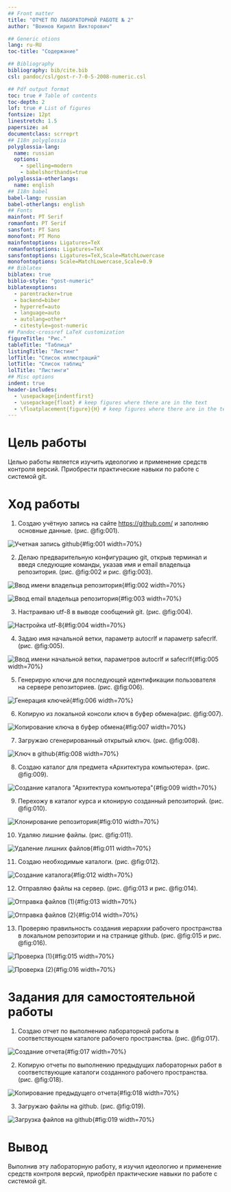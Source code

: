 ```yaml
---
## Front matter
title: "ОТЧЕТ ПО ЛАБОРАТОРНОЙ РАБОТЕ № 2"
author: "Воинов Кирилл Викторович"

## Generic otions
lang: ru-RU
toc-title: "Содержание"

## Bibliography
bibliography: bib/cite.bib
csl: pandoc/csl/gost-r-7-0-5-2008-numeric.csl

## Pdf output format
toc: true # Table of contents
toc-depth: 2
lof: true # List of figures
fontsize: 12pt
linestretch: 1.5
papersize: a4
documentclass: scrreprt
## I18n polyglossia
polyglossia-lang:
  name: russian
  options:
	- spelling=modern
	- babelshorthands=true
polyglossia-otherlangs:
  name: english
## I18n babel
babel-lang: russian
babel-otherlangs: english
## Fonts
mainfont: PT Serif
romanfont: PT Serif
sansfont: PT Sans
monofont: PT Mono
mainfontoptions: Ligatures=TeX
romanfontoptions: Ligatures=TeX
sansfontoptions: Ligatures=TeX,Scale=MatchLowercase
monofontoptions: Scale=MatchLowercase,Scale=0.9
## Biblatex
biblatex: true
biblio-style: "gost-numeric"
biblatexoptions:
  - parentracker=true
  - backend=biber
  - hyperref=auto
  - language=auto
  - autolang=other*
  - citestyle=gost-numeric
## Pandoc-crossref LaTeX customization
figureTitle: "Рис."
tableTitle: "Таблица"
listingTitle: "Листинг"
lofTitle: "Список иллюстраций"
lotTitle: "Список таблиц"
lolTitle: "Листинги"
## Misc options
indent: true
header-includes:
  - \usepackage{indentfirst}
  - \usepackage{float} # keep figures where there are in the text
  - \floatplacement{figure}{H} # keep figures where there are in the text
---
```


# Цель работы

Целью работы является изучить идеологию и применение средств контроля версий. Приобрести
практические навыки по работе с системой git.


# Ход работы

1. Создаю учётную запись на сайте https://github.com/ и заполняю основные данные. (рис. @fig:001).

![Учетная запись github](image/1.png){#fig:001 width=70%}

2. Делаю предварительную конфигурацию git, открыв терминал и введя следующие команды, указав
имя и email владельца репозитория. (рис. @fig:002 и рис. @fig:003).

![Ввод имени владельца репозитория](image/2.png){#fig:002 width=70%}

![Ввод email владельца репозитория](image/3.png){#fig:003 width=70%}

3. Настраиваю utf-8 в выводе сообщений git. (рис. @fig:004).

![Настройка utf-8](image/4.png){#fig:004 width=70%}

4. Задаю имя начальной ветки, параметр autocrlf и параметр safecrlf. (рис. @fig:005).

![Ввод имени начальной ветки, параметров autocrlf и safecrlf](image/5.png){#fig:005 width=70%}

5. Генерирую ключи для последующей идентификации пользователя на сервере репозиториев. (рис. @fig:006).

![Генерация ключей](image/6.png){#fig:006 width=70%}

6. Копирую из локальной консоли ключ в буфер обмена(рис. @fig:007).

![Копирование ключа в буфер обмена](image/7.png){#fig:007 width=70%}

7. Загружаю сгенерированный открытый ключ. (рис. @fig:008).

![Ключ в github](image/8.png){#fig:008 width=70%}

8. Создаю каталог для предмета «Архитектура компьютера». (рис. @fig:009).

![Создание каталога "Архитектура компьютера"](image/9.png){#fig:009 width=70%}

9. Перехожу в каталог курса и клонирую созданный репозиторий. (рис. @fig:010).

![Клонирование репозитория](image/10.png){#fig:010 width=70%}

10. Удаляю лишние файлы. (рис. @fig:011).

![Удаление лишних файлов](image/11.png){#fig:011 width=70%}

11. Создаю необходимые каталоги. (рис. @fig:012).

![Создание каталога](image/12.png){#fig:012 width=70%}

12. Отправляю файлы на сервер. (рис. @fig:013 и рис. @fig:014).

![Отправка файлов (1)](image/13.png){#fig:013 width=70%}

![Отправка файлов (2)](image/14.png){#fig:014 width=70%}

13. Проверяю правильность создания иерархии рабочего пространства в локальном репозитории и
на странице github. (рис. @fig:015 и рис. @fig:016).

![Проверка (1)](image/15.png){#fig:015 width=70%}

![Проверка (2)](image/16.png){#fig:016 width=70%}

# Задания для самостоятельной работы

1. Создаю отчет по выполнению лабораторной работы в соответствующем каталоге
рабочего пространства. (рис. @fig:017).

![Создание отчета](image/17.png){#fig:017 width=70%}

2. Копирую отчеты по выполнению предыдущих лабораторных работ в соответствующие каталоги
созданного рабочего пространства. (рис. @fig:018).

![Копирование предыдущего отчета](image/18.png){#fig:018 width=70%}

3. Загружаю файлы на github. (рис. @fig:019).

![Загрузка файлов на github](image/19.png){#fig:019 width=70%}

# Вывод

Выполнив эту лабораторную работу, я изучил идеологию и применение средств контроля версий,
приобрёл практические навыки по работе с системой git.

